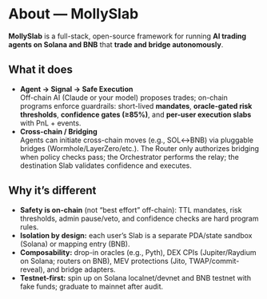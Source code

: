 # About — MollySlab

**MollySlab** is a full-stack, open-source framework for running **AI trading agents on Solana and BNB** that **trade and bridge autonomously**.

## What it does
- **Agent → Signal → Safe Execution**  
  Off-chain AI (Claude or your model) proposes trades; on-chain programs enforce guardrails: short-lived **mandates**, **oracle-gated risk thresholds**, **confidence gates (≥85%)**, and **per-user execution slabs** with PnL + events.
- **Cross-chain / Bridging**  
  Agents can initiate cross-chain moves (e.g., SOL↔BNB) via pluggable bridges (Wormhole/LayerZero/etc.). The Router only authorizes bridging when policy checks pass; the Orchestrator performs the relay; the destination Slab validates confidence and executes.

## Why it’s different
- **Safety is on-chain** (not “best effort” off-chain): TTL mandates, risk thresholds, admin pause/veto, and confidence checks are hard program rules.  
- **Isolation by design:** each user’s Slab is a separate PDA/state sandbox (Solana) or mapping entry (BNB).  
- **Composability:** drop-in oracles (e.g., Pyth), DEX CPIs (Jupiter/Raydium on Solana; routers on BNB), MEV protections (Jito, TWAP/commit-reveal), and bridge adapters.  
- **Testnet-first:** spin up on Solana localnet/devnet and BNB testnet with fake funds; graduate to mainnet after audit.

